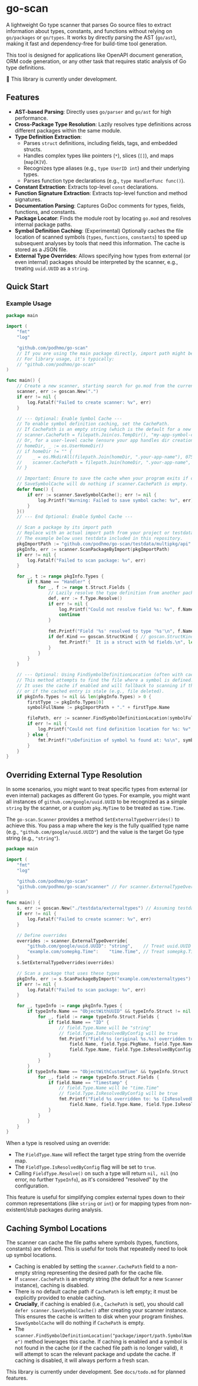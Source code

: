 # go-scan

A lightweight Go type scanner that parses Go source files to extract information about types, constants, and functions without relying on `go/packages` or `go/types`. It works by directly parsing the AST (`go/ast`), making it fast and dependency-free for build-time tool generation.

This tool is designed for applications like OpenAPI document generation, ORM code generation, or any other task that requires static analysis of Go type definitions.

🚧 This library is currently under development.

## Features

- **AST-based Parsing**: Directly uses `go/parser` and `go/ast` for high performance.
- **Cross-Package Type Resolution**: Lazily resolves type definitions across different packages within the same module.
- **Type Definition Extraction**:
    - Parses `struct` definitions, including fields, tags, and embedded structs.
    - Handles complex types like pointers (`*`), slices (`[]`), and maps (`map[K]V`).
    - Recognizes type aliases (e.g., `type UserID int`) and their underlying types.
    - Parses function type declarations (e.g., `type HandlerFunc func()`).
- **Constant Extraction**: Extracts top-level `const` declarations.
- **Function Signature Extraction**: Extracts top-level function and method signatures.
- **Documentation Parsing**: Captures GoDoc comments for types, fields, functions, and constants.
- **Package Locator**: Finds the module root by locating `go.mod` and resolves internal package paths.
- **Symbol Definition Caching**: (Experimental) Optionally caches the file location of scanned symbols (`types`, `functions`, `constants`) to speed up subsequent analyses by tools that need this information. The cache is stored as a JSON file.
- **External Type Overrides**: Allows specifying how types from external (or even internal) packages should be interpreted by the scanner, e.g., treating `uuid.UUID` as a `string`.

## Quick Start

### Example Usage

```go
package main

import (
	"fmt"
	"log"

	"github.com/podhmo/go-scan"
	// If you are using the main package directly, import path might be different
	// For library usage, it's typically:
	// "github.com/podhmo/go-scan"
)

func main() {
	// Create a new scanner, starting search for go.mod from the current directory
	scanner, err := goscan.New(".")
	if err != nil {
		log.Fatalf("Failed to create scanner: %v", err)
	}

	// --- Optional: Enable Symbol Cache ---
	// To enable symbol definition caching, set the CachePath.
	// If CachePath is an empty string (which is the default for a new Scanner), caching is disabled.
	// scanner.CachePath = filepath.Join(os.TempDir(), "my-app-symbol-cache.json") // Example
	// Or, for a user-level cache (ensure your app handles dir creation if needed by CachePath):
	// homeDir, _ := os.UserHomeDir()
	// if homeDir != "" {
	//    _ = os.MkdirAll(filepath.Join(homeDir, ".your-app-name"), 0750) // Ensure dir exists
	//    scanner.CachePath = filepath.Join(homeDir, ".your-app-name", "go-scan-symbols.json")
	// }

	// Important: Ensure to save the cache when your program exits if caching is enabled.
	// SaveSymbolCache will do nothing if scanner.CachePath is empty.
	defer func() {
		if err := scanner.SaveSymbolCache(); err != nil {
			log.Printf("Warning: Failed to save symbol cache: %v", err)
		}
	}()
	// --- End Optional: Enable Symbol Cache ---

	// Scan a package by its import path
	// Replace with an actual import path from your project or testdata.
	// The example below uses testdata included in this repository.
	pkgImportPath := "github.com/podhmo/go-scan/testdata/multipkg/api"
	pkgInfo, err := scanner.ScanPackageByImport(pkgImportPath)
	if err != nil {
		log.Fatalf("Failed to scan package: %v", err)
	}

	for _, t := range pkgInfo.Types {
		if t.Name == "Handler" {
			for _, f := range t.Struct.Fields {
				// Lazily resolve the type definition from another package
				def, err := f.Type.Resolve()
				if err != nil {
					log.Printf("Could not resolve field %s: %v", f.Name, err)
					continue
				}
				
				fmt.Printf("Field '%s' resolved to type '%s'\n", f.Name, def.Name)
				if def.Kind == goscan.StructKind { // goscan.StructKind is correct here as it's a re-exported constant
					fmt.Printf("  It is a struct with %d fields.\n", len(def.Struct.Fields))
				}
			}
		}
	}

	// --- Optional: Using FindSymbolDefinitionLocation (often with cache) ---
	// This method attempts to find the file where a symbol is defined.
	// It uses the cache if enabled and will fallback to scanning if the symbol isn't found in cache
	// or if the cached entry is stale (e.g., file deleted).
	if pkgInfo.Types != nil && len(pkgInfo.Types) > 0 {
		firstType := pkgInfo.Types[0]
		symbolFullName := pkgImportPath + "." + firstType.Name

		filePath, err := scanner.FindSymbolDefinitionLocation(symbolFullName)
		if err != nil {
			log.Printf("Could not find definition location for %s: %v", symbolFullName, err)
		} else {
			fmt.Printf("\nDefinition of symbol %s found at: %s\n", symbolFullName, filePath)
		}
	}
}
```

## Overriding External Type Resolution

In some scenarios, you might want to treat specific types from external (or even internal) packages as different Go types. For example, you might want all instances of `github.com/google/uuid.UUID` to be recognized as a simple `string` by the scanner, or a custom `pkg.MyTime` to be treated as `time.Time`.

The `go-scan.Scanner` provides a method `SetExternalTypeOverrides()` to achieve this. You pass a map where the key is the fully qualified type name (e.g., `"github.com/google/uuid.UUID"`) and the value is the target Go type string (e.g., `"string"`).

```go
package main

import (
	"fmt"
	"log"

	"github.com/podhmo/go-scan"
	"github.com/podhmo/go-scan/scanner" // For scanner.ExternalTypeOverride type
)

func main() {
	s, err := goscan.New("./testdata/externaltypes") // Assuming testdata/externaltypes has its own go.mod
	if err != nil {
		log.Fatalf("Failed to create scanner: %v", err)
	}

	// Define overrides
	overrides := scanner.ExternalTypeOverride{
		"github.com/google/uuid.UUID": "string",    // Treat uuid.UUID as string
		"example.com/somepkg.Time":    "time.Time", // Treat somepkg.Time as time.Time
	}
	s.SetExternalTypeOverrides(overrides)

	// Scan a package that uses these types
	pkgInfo, err := s.ScanPackageByImport("example.com/externaltypes") // Module from testdata
	if err != nil {
		log.Fatalf("Failed to scan package: %v", err)
	}

	for _, typeInfo := range pkgInfo.Types {
		if typeInfo.Name == "ObjectWithUUID" && typeInfo.Struct != nil {
			for _, field := range typeInfo.Struct.Fields {
				if field.Name == "ID" {
					// field.Type.Name will be "string"
					// field.Type.IsResolvedByConfig will be true
					fmt.Printf("Field %s (original %s.%s) overridden to: %s (IsResolvedByConfig: %t)\n",
						field.Name, field.Type.PkgName, field.Type.Name, // Original PkgName might be empty if overridden early
						field.Type.Name, field.Type.IsResolvedByConfig) // Name will be the overridden one
				}
			}
		}
		if typeInfo.Name == "ObjectWithCustomTime" && typeInfo.Struct != nil {
			for _, field := range typeInfo.Struct.Fields {
				if field.Name == "Timestamp" {
					// field.Type.Name will be "time.Time"
					// field.Type.IsResolvedByConfig will be true
					fmt.Printf("Field %s overridden to: %s (IsResolvedByConfig: %t)\n",
						field.Name, field.Type.Name, field.Type.IsResolvedByConfig)
				}
			}
		}
	}
}
```

When a type is resolved using an override:
- The `FieldType.Name` will reflect the target type string from the override map.
- The `FieldType.IsResolvedByConfig` flag will be set to `true`.
- Calling `FieldType.Resolve()` on such a type will return `nil, nil` (no error, no further `TypeInfo`), as it's considered "resolved" by the configuration.

This feature is useful for simplifying complex external types down to their common representations (like `string` or `int`) or for mapping types from non-existent/stub packages during analysis.

## Caching Symbol Locations

The scanner can cache the file paths where symbols (types, functions, constants) are defined. This is useful for tools that repeatedly need to look up symbol locations.

- Caching is enabled by setting the `scanner.CachePath` field to a non-empty string representing the desired path for the cache file.
- If `scanner.CachePath` is an empty string (the default for a new `Scanner` instance), caching is disabled.
- There is no default cache path if `CachePath` is left empty; it must be explicitly provided to enable caching.
- **Crucially**, if caching is enabled (i.e., `CachePath` is set), you should call `defer scanner.SaveSymbolCache()` after creating your scanner instance. This ensures the cache is written to disk when your program finishes. `SaveSymbolCache` will do nothing if `CachePath` is empty.
- The `scanner.FindSymbolDefinitionLocation("package/import/path.SymbolName")` method leverages this cache. If caching is enabled and a symbol is not found in the cache (or if the cached file path is no longer valid), it will attempt to scan the relevant package and update the cache. If caching is disabled, it will always perform a fresh scan.

This library is currently under development. See `docs/todo.md` for planned features.
